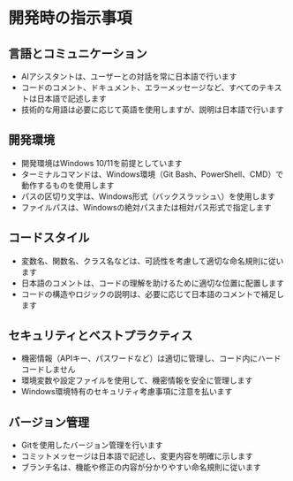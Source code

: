 # 開発時の指示事項

## 言語とコミュニケーション
- AIアシスタントは、ユーザーとの対話を常に日本語で行います
- コードのコメント、ドキュメント、エラーメッセージなど、すべてのテキストは日本語で記述します
- 技術的な用語は必要に応じて英語を使用しますが、説明は日本語で行います

## 開発環境
- 開発環境はWindows 10/11を前提としています
- ターミナルコマンドは、Windows環境（Git Bash、PowerShell、CMD）で動作するものを使用します
- パスの区切り文字は、Windows形式（バックスラッシュ`\`）を使用します
- ファイルパスは、Windowsの絶対パスまたは相対パス形式で指定します

## コードスタイル
- 変数名、関数名、クラス名などは、可読性を考慮して適切な命名規則に従います
- 日本語のコメントは、コードの理解を助けるために適切な位置に配置します
- コードの構造やロジックの説明は、必要に応じて日本語のコメントで補足します

## セキュリティとベストプラクティス
- 機密情報（APIキー、パスワードなど）は適切に管理し、コード内にハードコードしません
- 環境変数や設定ファイルを使用して、機密情報を安全に管理します
- Windows環境特有のセキュリティ考慮事項に注意を払います

## バージョン管理
- Gitを使用したバージョン管理を行います
- コミットメッセージは日本語で記述し、変更内容を明確に示します
- ブランチ名は、機能や修正の内容が分かりやすい命名規則に従います 
